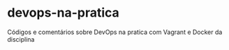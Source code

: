 # devops-na-pratica
Códigos e comentários sobre DevOps na pratica com Vagrant e Docker da disciplina
